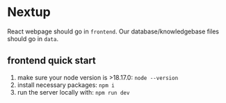 
# Nextup

React webpage should go in `frontend`. Our database/knowledgebase files should go in `data`. 

## frontend quick start
1. make sure your node version is >18.17.0: `node --version`
2. install necessary packages: `npm i`
3. run the server locally with: `npm run dev`